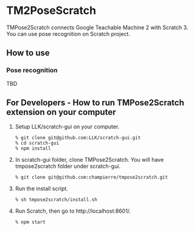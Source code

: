 # TM2PoseScratch

TMPose2Scratch connects Google Teachable Machine 2 with Scratch 3. You can use pose recognition on Scratch project.

## How to use

### Pose recognition

TBD


## For Developers - How to run TMPose2Scratch extension on your computer

1. Setup LLK/scratch-gui on your computer.

    ```
    % git clone git@github.com:LLK/scratch-gui.git
    % cd scratch-gui
    % npm install
    ```

2. In scratch-gui folder, clone TMPose2Scratch. You will have tmpose2scratch folder under scratch-gui.

    ```
    % git clone git@github.com:champierre/tmpose2scratch.git
    ```

3. Run the install script.

    ```
    % sh tmpose2scratch/install.sh
    ```

4. Run Scratch, then go to http://localhost:8601/.

    ```
    % npm start
    ```
